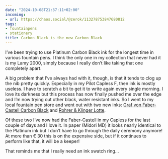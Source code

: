 ```yaml
---
date: "2024-10-08T21:37:11+02:00"
incoming:
- url: https://chaos.social/@zerok/113278753847680812
tags:
- fountainpens
- stationery
title: Carbon Black is the new Carbon Black
---
```


I’ve been trying to use Platinum Carbon Black ink for the longest time in various fountain pens. I think the only one in my collection that never had it is my Lamy 2000, simply because I really don’t like taking that one completely apart.

A big problem that I’ve always had with it, though, is that it tends to clog up the nib pretty quickly. Especially in my Pilot Capless F, then ink is mostly useless. I have to scratch a bit to get it to write again every single morning. I love its darkness but this process has now finally pushed me over the edge and I’m now trying out other black, water resistant inks. So I went to my local fountain pen store and went out with two new inks: [Graf von Faber-Castell Carbon Black](https://shop.graf-von-faber-castell.us/products/ink-bottle-carbon-black-141000) and [Rohrer & Klinger Lotte](https://www.rohrer-klingner.de/en/sketchink-2/).

Of these two I’ve now had the Faber-Castell in my Capless for the last couple of days and I love it. In paper (Midori MD) it looks nearly identical to the Platinum ink but I don’t have to go through the daily ceremony anymore! At more than € 30 this is on the expensive side, but if it continues to perform like that, it will be a keeper!

That reminds me that I really need an ink swatch ring…
